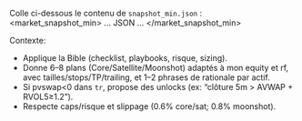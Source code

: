 Colle ci-dessous le contenu de `snapshot_min.json` :
<market_snapshot_min>
... JSON ...
</market_snapshot_min>

Contexte:
- Applique la Bible (checklist, playbooks, risque, sizing).
- Donne 6–8 plans (Core/Satellite/Moonshot) adaptés à mon equity et rf, avec tailles/stops/TP/trailing, et 1–2 phrases de rationale par actif.
- Si pvswap<0 dans `tr`, propose des unlocks (ex: “clôture 5m > AVWAP + RVOL5≥1.2”).
- Respecte caps/risque et slippage (0.6% core/sat; 0.8% moonshot).
